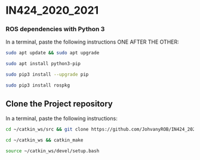 # IN424_2020_2021

### ROS dependencies with Python 3
In a terminal, paste the following instructions ONE AFTER THE OTHER:
```bash
sudo apt update && sudo apt upgrade

sudo apt install python3-pip

sudo pip3 install --upgrade pip

sudo pip3 install rospkg
```

## Clone the Project repository
In a terminal, paste the following instructions:

```bash
cd ~/catkin_ws/src && git clone https://github.com/JohvanyROB/IN424_2020_2021.git

cd ~/catkin_ws && catkin_make

source ~/catkin_ws/devel/setup.bash
```
